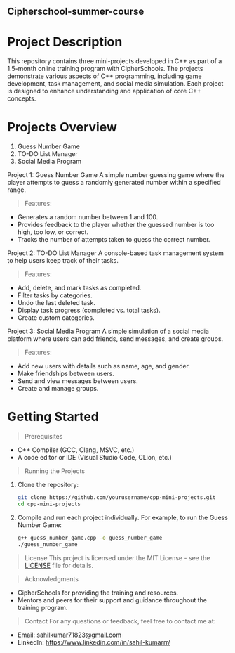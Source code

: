 ## Cipherschool-summer-course







# Project Description
This repository contains three mini-projects developed in C++ as part of a 1.5-month online training program with CipherSchools. The projects demonstrate various aspects of C++ programming, including game development, task management, and social media simulation. Each project is designed to enhance understanding and application of core C++ concepts.

# Projects Overview
1. Guess Number Game
2. TO-DO List Manager
3. Social Media Program

Project 1: Guess Number Game
A simple number guessing game where the player attempts to guess a randomly generated number within a specified range.

> Features:
* Generates a random number between 1 and 100.
* Provides feedback to the player whether the guessed number is too high, too low, or correct.
* Tracks the number of attempts taken to guess the correct number.

Project 2: TO-DO List Manager
A console-based task management system to help users keep track of their tasks.

> Features:
* Add, delete, and mark tasks as completed.
* Filter tasks by categories.
* Undo the last deleted task.
* Display task progress (completed vs. total tasks).
* Create custom categories.

Project 3: Social Media Program
A simple simulation of a social media platform where users can add friends, send messages, and create groups.

> Features:
* Add new users with details such as name, age, and gender.
* Make friendships between users.
* Send and view messages between users.
* Create and manage groups.

# Getting Started
> Prerequisites
* C++ Compiler (GCC, Clang, MSVC, etc.)
* A code editor or IDE (Visual Studio Code, CLion, etc.)

> Running the Projects
1. Clone the repository:
    ```bash
    git clone https://github.com/yourusername/cpp-mini-projects.git
    cd cpp-mini-projects
    ```

2. Compile and run each project individually. For example, to run the Guess Number Game:
    ```bash
    g++ guess_number_game.cpp -o guess_number_game
    ./guess_number_game
    ```

> License
This project is licensed under the MIT License - see the [LICENSE](LICENSE) file for details.

> Acknowledgments
* CipherSchools for providing the training and resources.
* Mentors and peers for their support and guidance throughout the training program.

> Contact
For any questions or feedback, feel free to contact me at:
- Email: sahilkumar71823@gmail.com
- LinkedIn: https://www.linkedin.com/in/sahil-kumarrr/
